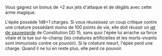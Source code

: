 Vous gagnez un bonus de +2 aux jets d'attaque et de dégâts avec cette arme magique.

L'épée possède 1d8+1 charges. Si vous réussissez un coup critique contre une créature possédant moins de 100 points de vie, elle doit réussir un [jet de sauvegarde](/utiliser-les-caracteristiques/#jets-de-sauvegarde) de Constitution DD 15, sans quoi l'épée lui arrache sa force vitale et la tue sur-le-champ (les créatures artificielles et les morts-vivants sont immunisés contre ce pouvoir). Si la créature meurt, l'épée perd une charge. Quand il ne lui en reste plus, elle perd ce pouvoir.
